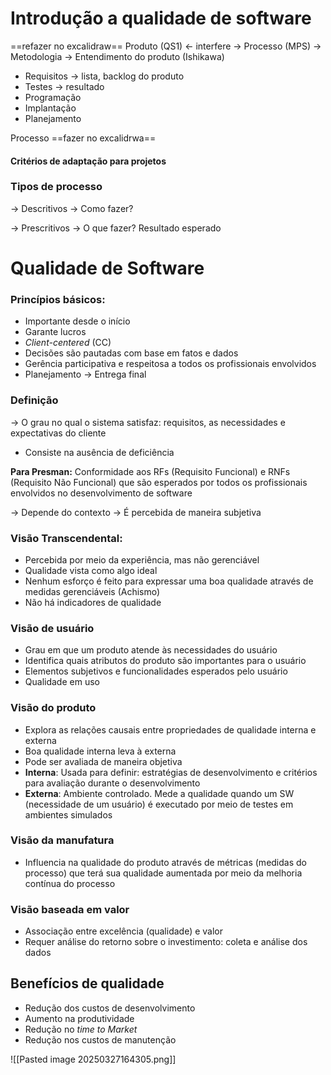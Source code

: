 # Introdução a qualidade de software

==refazer no excalidraw==
Produto (QS1) <- interfere -> Processo (MPS) -> Metodologia -> Entendimento do produto (Ishikawa) 

- Requisitos -> lista, backlog do produto 
- Testes -> resultado 
- Programação
- Implantação
- Planejamento

Processo 
==fazer no excalidrwa==


#### Critérios de adaptação para projetos

### Tipos de processo 
-> Descritivos -> Como fazer?

-> Prescritivos -> O que fazer?
Resultado esperado

# Qualidade de Software

### Princípios básicos:
- Importante desde o início
- Garante lucros
- *Client-centered* (CC)
- Decisões são pautadas com base em fatos e dados
- Gerência participativa e respeitosa a todos os profissionais envolvidos
- Planejamento -> Entrega final
### Definição
-> O grau no qual o sistema satisfaz: requisitos, as necessidades e expectativas do cliente
- Consiste na ausência de deficiência

**Para Presman:** 
Conformidade aos RFs (Requisito Funcional) e RNFs (Requisito Não Funcional) que são esperados por todos os profissionais envolvidos no desenvolvimento de software

-> Depende do contexto
-> É percebida de maneira subjetiva

### Visão Transcendental:
- Percebida por meio da experiência, mas não gerenciável
- Qualidade vista como algo ideal
- Nenhum esforço é feito para expressar uma boa qualidade através de medidas gerenciáveis (Achismo)
- Não há indicadores de qualidade

### Visão de usuário
- Grau em que um produto atende às necessidades do usuário
- Identifica quais atributos do produto são importantes para o usuário
- Elementos subjetivos e funcionalidades esperados pelo usuário
- Qualidade em uso

### Visão do produto
- Explora as relações causais entre propriedades de qualidade interna e externa 
- Boa qualidade interna leva à externa
- Pode ser avaliada de maneira objetiva
- **Interna**: Usada para definir: estratégias de desenvolvimento e critérios para avaliação durante o desenvolvimento
- **Externa**: Ambiente controlado. Mede a qualidade quando um SW (necessidade de um usuário) é executado por meio de testes em ambientes simulados 

### Visão da manufatura
- Influencia na qualidade do produto através de métricas (medidas do processo) que terá sua qualidade aumentada por meio da melhoria contínua do processo

### Visão baseada em valor
- Associação entre excelência (qualidade) e valor
- Requer análise do retorno sobre o investimento: coleta e análise dos dados

## Benefícios de qualidade
- Redução dos custos de desenvolvimento
- Aumento na produtividade
- Redução no *time to Market*
- Redução nos custos de manutenção

![[Pasted image 20250327164305.png]]